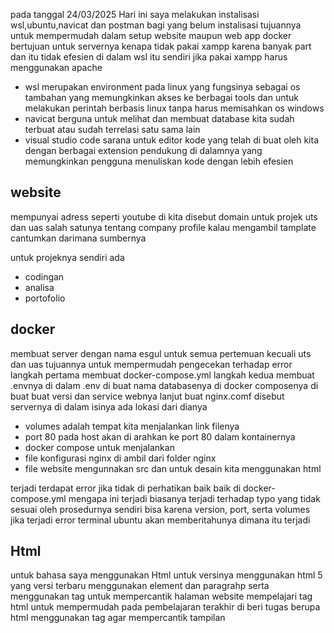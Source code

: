 pada tanggal 24/03/2025
Hari ini saya melakukan instalisasi wsl,ubuntu,navicat dan postman bagi yang belum instalisasi
tujuannya untuk mempermudah dalam setup website maupun web app 
docker bertujuan untuk servernya kenapa tidak pakai xampp karena banyak part dan itu tidak efesien di dalam wsl itu sendiri
jika pakai xampp harus menggunakan apache 

-  wsl merupakan environment pada linux yang fungsinya sebagai os tambahan yang memungkinkan akses ke berbagai tools dan untuk melakukan perintah berbasis linux tanpa harus memisahkan os windows
- navicat berguna untuk melihat dan membuat database kita sudah terbuat atau sudah terrelasi satu sama lain 
- visual studio code sarana untuk editor kode yang telah di buat oleh kita dengan berbagai extension pendukung di dalamnya yang memungkinkan pengguna menuliskan kode dengan lebih efesien 

## website 
mempunyai adress seperti youtube
di kita disebut domain untuk projek uts dan uas salah satunya tentang company profile kalau mengambil tamplate cantumkan darimana sumbernya

untuk projeknya sendiri ada
- codingan
- analisa
- portofolio

## docker 
membuat server dengan nama esgul untuk semua pertemuan kecuali uts dan uas tujuannya untuk mempermudah pengecekan terhadap error
langkah pertama membuat docker-compose.yml
langkah kedua membuat .envnya
di dalam .env di buat nama databasenya
di docker composenya di buat buat versi dan service webnya
lanjut buat nginx.comf disebut servernya di dalam isinya ada lokasi dari dianya

- volumes adalah tempat kita menjalankan link filenya 
- port 80 pada host akan di arahkan ke port 80 dalam kontainernya 
- docker compose untuk menjalankan 
- file konfigurasi nginx di ambil dari folder nginx 
- file website mengunnakan src dan untuk desain kita menggunakan html

terjadi terdapat error jika tidak di perhatikan baik baik di docker-compose.yml
mengapa ini terjadi biasanya terjadi terhadap typo yang tidak sesuai oleh prosedurnya sendiri 
bisa karena version, port, serta volumes 
jika terjadi error terminal ubuntu akan memberitahunya dimana itu terjadi

## Html
untuk bahasa saya menggunakan Html untuk versinya menggunakan html 5 yang versi terbaru
menggunakan element dan paragrahp serta menggunakan tag untuk mempercantik halaman website
mempelajari tag html untuk mempermudah pada pembelajaran terakhir di beri tugas berupa html menggunakan tag
agar mempercantik tampilan
